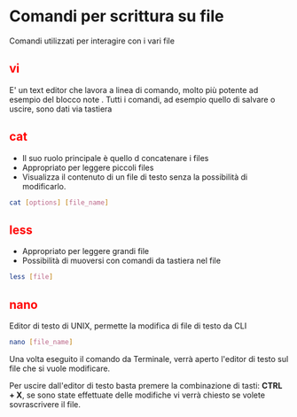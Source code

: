 # Comandi per scrittura su file
Comandi utilizzati per interagire con i vari file 

## **<span style="color:red">vi</span>**
E' un text editor che lavora a linea di comando, molto più potente ad esempio del blocco note . Tutti i comandi, ad esempio quello di salvare o uscire, sono dati via tastiera

## **<span style="color:red">cat</span>**
* Il suo ruolo principale è quello d concatenare i files
* Appropriato per leggere piccoli files
* Visualizza il contenuto di un file di testo senza la possibilità di modificarlo.

```bash
cat [options] [file_name]
```
## **<span style="color:red ">less</span>**

* Appropriato per leggere grandi file
* Possibilità di muoversi con comandi da tastiera nel file

```bash
less [file]
```
## **<span style="color:red">nano</span>**
Editor di testo di UNIX, permette la modifica di file di testo da CLI

```bash 
nano [file_name]
```

Una volta eseguito il comando da Terminale, verrà aperto l'editor di testo sul file che si vuole modificare.

Per uscire dall'editor di testo basta premere la combinazione di tasti: **CTRL + X**, se sono state effettuate delle modifiche vi verrà chiesto se volete sovrascrivere il file. 